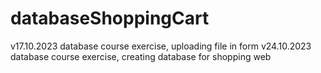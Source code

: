 # databaseShoppingCart
v17.10.2023 database course exercise, uploading file in form
v24.10.2023 database course exercise, creating database for shopping web
